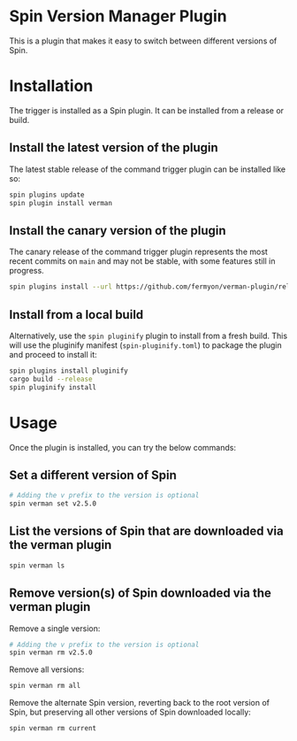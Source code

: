 # Spin Version Manager Plugin

This is a plugin that makes it easy to switch between different versions of Spin.

# Installation

The trigger is installed as a Spin plugin. It can be installed from a release or build.

## Install the latest version of the plugin

The latest stable release of the command trigger plugin can be installed like so:

```sh
spin plugins update
spin plugin install verman
```

## Install the canary version of the plugin

The canary release of the command trigger plugin represents the most recent commits on `main` and may not be stable, with some features still in progress.

```sh
spin plugins install --url https://github.com/fermyon/verman-plugin/releases/download/canary/verman.json
```

## Install from a local build

Alternatively, use the `spin pluginify` plugin to install from a fresh build. This will use the pluginify manifest (`spin-pluginify.toml`) to package the plugin and proceed to install it:

```sh
spin plugins install pluginify
cargo build --release
spin pluginify install
```

# Usage

Once the plugin is installed, you can try the below commands:

## Set a different version of Spin

```sh
# Adding the v prefix to the version is optional
spin verman set v2.5.0
```

## List the versions of Spin that are downloaded via the verman plugin

```sh
spin verman ls
```

## Remove version(s) of Spin downloaded via the verman plugin

Remove a single version:

```sh
# Adding the v prefix to the version is optional
spin verman rm v2.5.0
```

Remove all versions:

```sh
spin verman rm all
```

Remove the alternate Spin version, reverting back to the root version of Spin, but preserving all other versions of Spin downloaded locally:

```sh
spin verman rm current
```